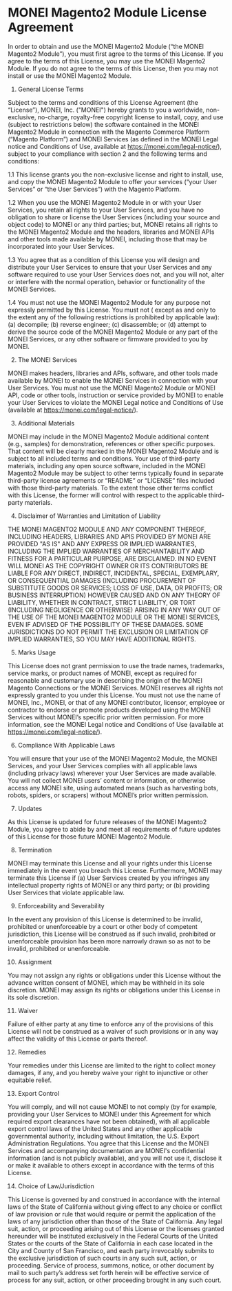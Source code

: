 # MONEI Magento2 Module License Agreement

In order to obtain and use the MONEI Magento2 Module (“the MONEI Magento2 Module”), you must first agree to the
terms of this License. If you agree to the terms of this License, you may use the MONEI Magento2 Module. If you do not
agree to the terms of this License, then you may not install or use the MONEI Magento2 Module.

1. General License Terms

Subject to the terms and conditions of this License Agreement (the “License”), MONEI, Inc. ("MONEI") hereby grants to
you a worldwide, non-exclusive, no-charge, royalty-free copyright license to install, copy, and use (subject to
restrictions below) the software contained in the MONEI Magento2 Module in connection with the Magento Commerce
Platform (“Magento Platform”) and MONEI Services (as defined in the MONEI Legal notice and Conditions of Use, available
at https://monei.com/legal-notice/), subject to your compliance with section 2 and the following terms and conditions:

1.1 This license grants you the non-exclusive license and right to install, use, and copy the MONEI Magento2 Module to
offer your services (“your User Services” or “the User Services”) with the Magento Platform.

1.2 When you use the MONEI Magento2 Module in or with your User Services, you retain all rights to your User Services,
and you have no obligation to share or license the User Services (including your source and object code) to MONEI or any
third parties; but, MONEI retains all rights to the MONEI Magento2 Module and the headers, libraries and MONEI APIs
and other tools made available by MONEI, including those that may be incorporated into your User Services.

1.3 You agree that as a condition of this License you will design and distribute your User Services to ensure that your
User Services and any software required to use your User Services does not, and you will not, alter or interfere with
the normal operation, behavior or functionality of the MONEI Services.

1.4 You must not use the MONEI Magento2 Module for any purpose not expressly permitted by this License. You must not (
except as and only to the extent any of the following restrictions is prohibited by applicable law): (a) decompile; (b)
reverse engineer; (c) disassemble; or (d) attempt to derive the source code of the MONEI Magento2 Module or any part
of the MONEI Services, or any other software or firmware provided to you by MONEI.

2. The MONEI Services

MONEI makes headers, libraries and APIs, software, and other tools made available by MONEI to enable the MONEI Services
in connection with your User Services. You must not use the MONEI Magento2 Module or MONEI API, code or other tools,
instruction or service provided by MONEI to enable your User Services to violate the MONEI Legal notice and Conditions of Use (available
at https://monei.com/legal-notice/).

3. Additional Materials

MONEI may include in the MONEI Magento2 Module additional content (e.g., samples) for demonstration, references or
other specific purposes. That content will be clearly marked in the MONEI Magento2 Module and is subject to all
included terms and conditions. Your use of third-party materials, including any open source software, included in the
MONEI Magento2 Module may be subject to other terms typically found in separate third-party license agreements or
“README” or “LICENSE” files included with those third-party materials. To the extent those other terms conflict with
this License, the former will control with respect to the applicable third-party materials.

4. Disclaimer of Warranties and Limitation of Liability

THE MONEI MAGENTO2 MODULE AND ANY COMPONENT THEREOF, INCLUDING HEADERS, LIBRARIES AND APIS PROVIDED BY MONEI ARE
PROVIDED "AS IS" AND ANY EXPRESS OR IMPLIED WARRANTIES, INCLUDING THE IMPLIED WARRANTIES OF MERCHANTABILITY AND FITNESS
FOR A PARTICULAR PURPOSE, ARE DISCLAIMED. IN NO EVENT WILL MONEI AS THE COPYRIGHT OWNER OR ITS CONTRIBUTORS BE LIABLE
FOR ANY DIRECT, INDIRECT, INCIDENTAL, SPECIAL, EXEMPLARY, OR CONSEQUENTIAL DAMAGES (INCLUDING PROCUREMENT OF SUBSTITUTE
GOODS OR SERVICES; LOSS OF USE, DATA, OR PROFITS; OR BUSINESS INTERRUPTION) HOWEVER CAUSED AND ON ANY THEORY OF
LIABILITY, WHETHER IN CONTRACT, STRICT LIABILITY, OR TORT (INCLUDING NEGLIGENCE OR OTHERWISE) ARISING IN ANY WAY OUT OF
THE USE OF THE MONEI MAGENTO2 MODULE OR THE MONEI SERVICES, EVEN IF ADVISED OF THE POSSIBILITY OF THESE DAMAGES. SOME
JURISDICTIONS DO NOT PERMIT THE EXCLUSION OR LIMITATION OF IMPLIED WARRANTIES, SO YOU MAY HAVE ADDITIONAL RIGHTS.

5. Marks Usage

This License does not grant permission to use the trade names, trademarks, service marks, or product names of MONEI,
except as required for reasonable and customary use in describing the origin of the MONEI Magento Connections or the
MONEI Services. MONEI reserves all rights not expressly granted to you under this License. You must not use the name of
MONEI, Inc., MONEI, or that of any MONEI contributor, licensor, employee or contractor to endorse or promote products
developed using the MONEI Services without MONEI’s specific prior written permission. For more information, see the
MONEI Legal notice and Conditions of Use (available
at https://monei.com/legal-notice/).

6. Compliance With Applicable Laws

You will ensure that your use of the MONEI Magento2 Module, the MONEI Services, and your User Services complies with
all applicable laws (including privacy laws) wherever your User Services are made available. You will not collect MONEI
users’ content or information, or otherwise access any MONEI site, using automated means (such as harvesting bots,
robots, spiders, or scrapers) without MONEI’s prior written permission.

7. Updates

As this License is updated for future releases of the MONEI Magento2 Module, you agree to abide by and meet all
requirements of future updates of this License for those future MONEI Magento2 Module.

8. Termination

MONEI may terminate this License and all your rights under this License immediately in the event you breach this
License. Furthermore, MONEI may terminate this License if (a) User Services created by you infringes any intellectual
property rights of MONEI or any third party; or (b) providing User Services that violate applicable law.

9. Enforceability and Severability

In the event any provision of this License is determined to be invalid, prohibited or unenforceable by a court or other
body of competent jurisdiction, this License will be construed as if such invalid, prohibited or unenforceable provision
has been more narrowly drawn so as not to be invalid, prohibited or unenforceable.

10. Assignment

You may not assign any rights or obligations under this License without the advance written consent of MONEI, which may
be withheld in its sole discretion. MONEI may assign its rights or obligations under this License in its sole
discretion.

11. Waiver

Failure of either party at any time to enforce any of the provisions of this License will not be construed as a waiver
of such provisions or in any way affect the validity of this License or parts thereof.

12. Remedies

Your remedies under this License are limited to the right to collect money damages, if any, and you hereby waive your
right to injunctive or other equitable relief.

13. Export Control

You will comply, and will not cause MONEI to not comply (by for example, providing your User Services to MONEI under
this Agreement for which required export clearances have not been obtained), with all applicable export control laws of
the United States and any other applicable governmental authority, including without limitation, the U.S. Export
Administration Regulations. You agree that this License and the MONEI Services and accompanying documentation are
MONEI's confidential information (and is not publicly available), and you will not use it, disclose it or make it
available to others except in accordance with the terms of this License.

14. Choice of Law/Jurisdiction

This License is governed by and construed in accordance with the internal laws of the State of California without giving
effect to any choice or conflict of law provision or rule that would require or permit the application of the laws of
any jurisdiction other than those of the State of California. Any legal suit, action, or proceeding arising out of this
License or the licenses granted hereunder will be instituted exclusively in the Federal Courts of the United States or
the courts of the State of California in each case located in the City and County of San Francisco, and each party
irrevocably submits to the exclusive jurisdiction of such courts in any such suit, action, or proceeding. Service of
process, summons, notice, or other document by mail to such party’s address set forth herein will be effective service
of process for any suit, action, or other proceeding brought in any such court.
